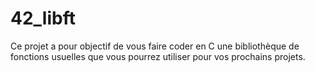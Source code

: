 # 42_libft
Ce projet a pour objectif de vous faire coder en C une bibliothèque de fonctions usuelles que vous pourrez utiliser pour vos prochains projets.
